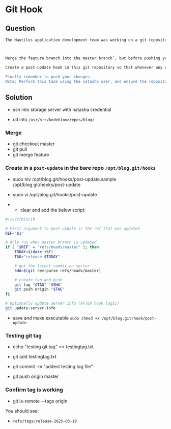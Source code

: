# Git Hook

## Question

```bash
The Nautilus application development team was working on a git repository /opt/blog.git which is cloned under /usr/src/kodekloudrepos directory present on Storage server in Stratos DC. The team want to setup a hook on this repository, please find below more details:



Merge the feature branch into the master branch`, but before pushing your changes complete below point.

Create a post-update hook in this git repository so that whenever any changes are pushed to the master branch, it creates a release tag with name release-2023-06-15, where 2023-06-15 is supposed to be the current date. For example if today is 20th June, 2023 then the release tag must be release-2023-06-20. Make sure you test the hook at least once and create a release tag for today's release.

Finally remember to push your changes.
Note: Perform this task using the natasha user, and ensure the repository or existing directory permissions are not altered.
```

## Solution

- ssh into storage server with natasha credential

- cd into `/usr/src/kodekloudrepos/blog/`

### Merge

- git checkout master
- git pull 
- git merge feature

### Create in a `post-update` in the bare repo `/opt/blog.git/hooks`

- sudo mv /opt/blog.git/hooks/post-update.sample /opt/blog.git/hooks/post-update

- sudo vi /opt/blog.git/hooks/post-update

- - clear and add the below script:

```bash
#!/usr/bin/sh

# First argument to post-update is the ref that was updated
REF="$1"

# Only run when master branch is updated
if [ "$REF" = "refs/heads/master" ]; then
    TODAY=$(date +%F)
    TAG="release-$TODAY"

    # get the latest commit on master
    SHA=$(git rev-parse refs/heads/master)

    # create tag and push
    git tag "$TAG" "$SHA"
    git push origin "$TAG"
fi

# Optionally update server info (AFTER hook logic)
git update-server-info
```

- save and make executable `sudo chmod +x /opt/blog.git/hook/post-update`

### Testing git tag

- echo "testing git tag" >> testingtag.txt

- git add testingtag.txt

- git commit -m "addest testing tag file"

- git push origin master


### Confirm tag is working

- git ls-remote --tags origin

You should see:

- `refs/tags/release-2025-03-19`